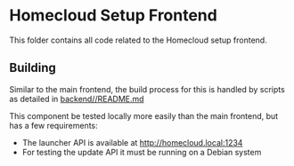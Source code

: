 # Homecloud Setup Frontend

This folder contains all code related to the Homecloud setup frontend.

## Building

Similar to the main frontend, the build process for this is handled by scripts
 as detailed in [backend//README.md](../backend/README.md)

This component be tested locally more easily than the main frontend, but has a
few requirements:
- The launcher API is available at http://homecloud.local:1234
- For testing the update API it must be running on a Debian system